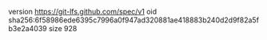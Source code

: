 version https://git-lfs.github.com/spec/v1
oid sha256:6f58986ede6395c7996a0f947ad320881ae418883b240d2d9f82a5fb3e2a4039
size 928
